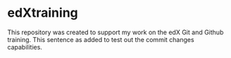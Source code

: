 # edXtraining
This repository was created to support my work on the edX Git and Github training. This sentence as added to test out the commit changes capabilities.
